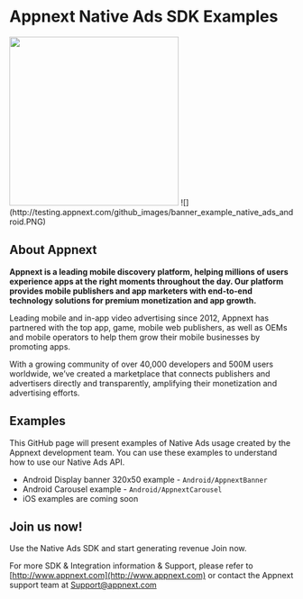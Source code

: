 # Appnext Native Ads SDK Examples #


<img src="http://testing.appnext.com/github_images/carousel_example_native_ads_android.gif" height="300">
![](http://testing.appnext.com/github_images/banner_example_native_ads_android.PNG)

## About Appnext ##
**Appnext is a leading mobile discovery platform, helping millions of users experience apps at the right moments throughout the day. Our platform provides mobile publishers and app marketers with end-to-end technology solutions for premium monetization and app growth.**

Leading mobile and in-app video advertising since 2012, Appnext has partnered with the top app, game, mobile web publishers, as well as OEMs and mobile operators to help them grow their mobile businesses by promoting apps.

With a growing community of over 40,000 developers and 500M users worldwide, we’ve created a marketplace that connects publishers and advertisers directly and transparently, amplifying their monetization and advertising efforts.


## Examples
This GitHub page will present examples of Native Ads usage created by the Appnext development team. You can use these examples to understand how to use our Native Ads API.

- Android Display banner 320x50 example - `Android/AppnextBanner`
- Android Carousel example - `Android/AppnextCarousel`
- iOS examples are coming soon

## Join us now! ##
Use the Native Ads SDK and start generating revenue Join now.

For more SDK & Integration information & Support, please refer to [http://www.appnext.com](http://www.appnext.com)  or contact the Appnext support team at Support@appnext.com 



